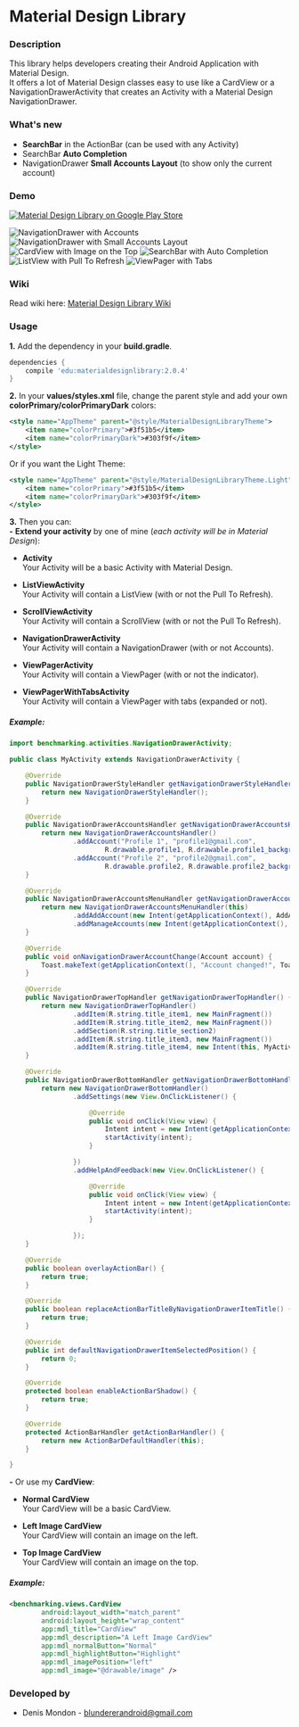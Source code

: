 Material Design Library
====================


### Description
This library helps developers creating their Android Application with Material Design.  
It offers a lot of Material Design classes easy to use like a CardView or a NavigationDrawerActivity that creates an Activity with a Material Design NavigationDrawer.

### What's new
* **SearchBar** in the ActionBar (can be used with any Activity)
* SearchBar **Auto Completion**
* NavigationDrawer **Small Accounts Layout** (to show only the current account)

### Demo
[![Material Design Library on Google Play Store](http://developer.android.com/images/brand/en_generic_rgb_wo_60.png)](https://play.google.com/store/apps/details?id=benchmarking.sample)

![NavigationDrawer with Accounts](images/screen06.png) ![NavigationDrawer with Small Accounts Layout](images/screen11.png)
![CardView with Image on the Top](images/screen07.png) ![SearchBar with Auto Completion](images/screen13.png)
![ListView with Pull To Refresh](images/screen02.png) ![ViewPager with Tabs](images/screen08.png)

### Wiki
Read wiki here: [Material Design Library Wiki](https://github.com/DenisMondon/material-design-library/wiki)  

### Usage

**1.** Add the dependency in your **build.gradle**.

```groovy
dependencies {
    compile 'edu:materialdesignlibrary:2.0.4'
}
```

**2.** In your **values/styles.xml** file, change the parent style and add your own **colorPrimary/colorPrimaryDark** colors:

```xml
<style name="AppTheme" parent="@style/MaterialDesignLibraryTheme">
    <item name="colorPrimary">#3f51b5</item>
    <item name="colorPrimaryDark">#303f9f</item>
</style>
```

Or if you want the Light Theme:  

```xml
<style name="AppTheme" parent="@style/MaterialDesignLibraryTheme.Light">
    <item name="colorPrimary">#3f51b5</item>
    <item name="colorPrimaryDark">#303f9f</item>
</style>
```

**3.** Then you can:  
**-** **Extend your activity** by one of mine (*each activity will be in Material Design*):  

  * **Activity**  
    Your Activity will be a basic Activity with Material Design.

  * **ListViewActivity**  
  Your Activity will contain a ListView (with or not the Pull To Refresh).

  * **ScrollViewActivity**  
  Your Activity will contain a ScrollView (with or not the Pull To Refresh).

  * **NavigationDrawerActivity**  
  Your Activity will contain a NavigationDrawer (with or not Accounts).

  * **ViewPagerActivity**  
  Your Activity will contain a ViewPager (with or not the indicator).

  * **ViewPagerWithTabsActivity**  
  Your Activity will contain a ViewPager with tabs (expanded or not).

##### Example:  
```java
import benchmarking.activities.NavigationDrawerActivity;

public class MyActivity extends NavigationDrawerActivity {

	@Override
    public NavigationDrawerStyleHandler getNavigationDrawerStyleHandler() {
        return new NavigationDrawerStyleHandler();
    }

    @Override
    public NavigationDrawerAccountsHandler getNavigationDrawerAccountsHandler() {
        return new NavigationDrawerAccountsHandler()
                .addAccount("Profile 1", "profile1@gmail.com",
                        R.drawable.profile1, R.drawable.profile1_background)
                .addAccount("Profile 2", "profile2@gmail.com",
                        R.drawable.profile2, R.drawable.profile2_background);
    }

    @Override
    public NavigationDrawerAccountsMenuHandler getNavigationDrawerAccountsMenuHandler() {
        return new NavigationDrawerAccountsMenuHandler(this)
                .addAddAccount(new Intent(getApplicationContext(), AddAccountActivity.class))
                .addManageAccounts(new Intent(getApplicationContext(), ManageAccountsActivity.class));
    }

    @Override
    public void onNavigationDrawerAccountChange(Account account) {
        Toast.makeText(getApplicationContext(), "Account changed!", Toast.LENGTH_SHORT).show();
    }

    @Override
    public NavigationDrawerTopHandler getNavigationDrawerTopHandler() {
        return new NavigationDrawerTopHandler()
                .addItem(R.string.title_item1, new MainFragment())
                .addItem(R.string.title_item2, new MainFragment())
                .addSection(R.string.title_section2)
                .addItem(R.string.title_item3, new MainFragment())
                .addItem(R.string.title_item4, new Intent(this, MyActivity.class));
    }

    @Override
    public NavigationDrawerBottomHandler getNavigationDrawerBottomHandler() {
        return new NavigationDrawerBottomHandler()
                .addSettings(new View.OnClickListener() {

                    @Override
                    public void onClick(View view) {
                        Intent intent = new Intent(getApplicationContext(), SettingsActivity.class);
                        startActivity(intent);
                    }

                })
                .addHelpAndFeedback(new View.OnClickListener() {

                    @Override
                    public void onClick(View view) {
                        Intent intent = new Intent(getApplicationContext(), HelpAndFeedbackActivity.class);
                        startActivity(intent);
                    }

                });
    }

    @Override
    public boolean overlayActionBar() {
        return true;
    }

    @Override
    public boolean replaceActionBarTitleByNavigationDrawerItemTitle() {
        return true;
    }

    @Override
    public int defaultNavigationDrawerItemSelectedPosition() {
        return 0;
    }

    @Override
    protected boolean enableActionBarShadow() {
        return true;
    }

    @Override
    protected ActionBarHandler getActionBarHandler() {
        return new ActionBarDefaultHandler(this);
    }

}
```

**-** Or use my **CardView**:

  * **Normal CardView**  
  Your CardView will be a basic CardView.

  * **Left Image CardView**  
  Your CardView will contain an image on the left.

  * **Top Image CardView**  
  Your CardView will contain an image on the top.

##### Example:  
```xml
<benchmarking.views.CardView
        android:layout_width="match_parent"
        android:layout_height="wrap_content"
        app:mdl_title="CardView"
        app:mdl_description="A Left Image CardView"
        app:mdl_normalButton="Normal"
        app:mdl_highlightButton="Highlight"
        app:mdl_imagePosition="left"
        app:mdl_image="@drawable/image" />
```

### Developed by

 * Denis Mondon - <blundererandroid@gmail.com>